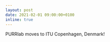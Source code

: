 ```yaml
---
layout: post
date: 2021-02-01 09:00:00+0100
inline: true
---
```


PURRlab moves to ITU Copenhagen, Denmark! 
